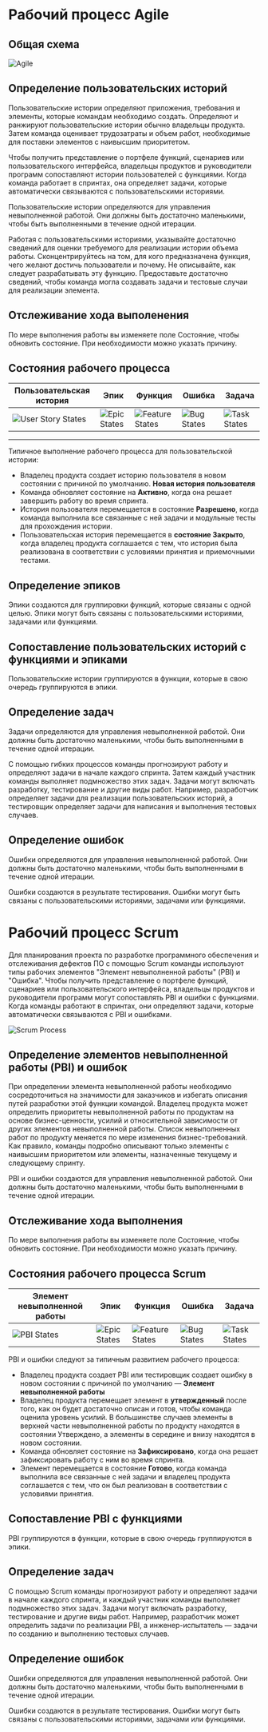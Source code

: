 # Рабочий процесс Agile

## Общая схема

![Agile](assets/images/agile-process.svg)

## Определение пользовательских историй

Пользовательские истории определяют приложения, требования и элементы, которые командам необходимо создать. Определяют и ранжируют пользовательские истории обычно владельцы продукта. Затем команда оценивает трудозатраты и объем работ, необходимые для поставки элементов с наивысшим приоритетом.

Чтобы получить представление о портфеле функций, сценариев или пользовательского интерфейса, владельцы продуктов и руководители программ сопоставляют истории пользователей с функциями. Когда команда работает в спринтах, она определяет задачи, которые автоматически связываются с пользовательскими историями.

Пользовательские истории определяются для управления невыполненной работой. Они должны быть достаточно маленькими, чтобы быть выполненными в течение одной итерации.

Работая с пользовательскими историями, указывайте достаточно сведений для оценки требуемого для реализации истории объема работы. Сконцентрируйтесь на том, для кого предназначена функция, чего желают достичь пользователи и почему. Не описывайте, как следует разрабатывать эту функцию. Предоставьте достаточно сведений, чтобы команда могла создавать задачи и тестовые случаи для реализации элемента.

## Отслеживание хода выполенения

По мере выполнения работы вы изменяете поле Состояние, чтобы обновить состояние. При необходимости можно указать причину.

## Состояния рабочего процесса

| Пользовательская история | Эпик | Функция | Ошибка | Задача |
| --- | --- | --- | --- | --- |
| ![User Story States](assets/images/agile-user-story-states.svg) | ![Epic States](assets/images/agile-epic-states.svg) | ![Feature States](assets/images/agile-feature-states.svg) | ![Bug States](assets/images/agile-bug-states.svg) | ![Task States](assets/images/agile-task-states.svg) |

___

Типичное выполнение рабочего процесса для пользовательской истории:

* Владелец продукта создает историю пользователя в новом состоянии с причиной по умолчанию. **Новая история пользователя**
* Команда обновляет состояние на **Активно**, когда она решает завершить работу во время спринта.
* История пользователя перемещается в состояние **Разрешено**, когда команда выполнила все связанные с ней задачи и модульные тесты для прохождения истории.
* Пользовательская история перемещается в **состояние Закрыто**, когда владелец продукта соглашается с тем, что история была реализована в соответствии с условиями принятия и приемочными тестами.

## Определение эпиков

Эпики создаются для группировки функций, которые связаны с одной целью. Эпики могут быть связаны с пользовательскими историями, задачами или функциями.

## Сопоставление пользовательских историй с функциями и эпиками

Пользовательские истории группируются в функции, которые в свою очередь группируются в эпики.

## Определение задач

Задачи определяются для управления невыполненной работой. Они должны быть достаточно маленькими, чтобы быть выполненными в течение одной итерации.

С помощью гибких процессов команды прогнозируют работу и определяют задачи в начале каждого спринта. Затем каждый участник команды выполняет подмножество этих задач. Задачи могут включать разработку, тестирование и другие виды работ. Например, разработчик определяет задачи для реализации пользовательских историй, а тестировщик определяет задачи для написания и выполнения тестовых случаев.

## Определение ошибок

Ошибки определяются для управления невыполненной работой. Они должны быть достаточно маленькими, чтобы быть выполненными в течение одной итерации.

Ошибки создаются в результате тестирования. Ошибки могут быть связаны с пользовательскими историями, задачами или функциями.


# Рабочий процесс Scrum

Для планирования проекта по разработке программного обеспечения и отслеживания дефектов ПО с помощью Scrum команды используют типы рабочих элементов "Элемент невыполненной работы" (PBI) и "Ошибка". Чтобы получить представление о портфеле функций, сценариев или пользовательского интерфейса, владельцы продуктов и руководители программ могут сопоставлять PBI и ошибки с функциями. Когда команды работают в спринтах, они определяют задачи, которые автоматически связываются с PBI и ошибками.

![Scrum Process](assets/images/scrum-process.svg)

## Определение элементов невыполненной работы (PBI) и ошибок

При определении элемента невыполненной работы необходимо сосредоточиться на значимости для заказчиков и избегать описания путей разработки этой функции командой. Владелец продукта может определить приоритеты невыполненной работы по продуктам на основе бизнес-ценности, усилий и относительной зависимости от других элементов невыполненной работы. Список невыполненных работ по продукту меняется по мере изменения бизнес-требований. Как правило, команды подробно описывают только элементы с наивысшим приоритетом или элементы, назначенные текущему и следующему спринту.

PBI и ошибки создаются для управления невыполненной работой. Они должны быть достаточно маленькими, чтобы быть выполненными в течение одной итерации.

## Отслеживание хода выполнения

По мере выполнения работы вы изменяете поле Состояние, чтобы обновить состояние. При необходимости можно указать причину.

## Состояния рабочего процесса Scrum

| Элемент невыполненной работы | Эпик | Функция | Ошибка | Задача |
| --- | --- | --- | --- | --- |
| ![PBI States](assets/images/scrum-pbi-states.svg) | ![Epic States](assets/images/scrum-epic-states.svg) | ![Feature States](assets/images/scrum-feature-states.svg) | ![Bug States](assets/images/scrum-bug-states.svg) | ![Task States](assets/images/scrum-task-states.svg) |

PBI и ошибки следуют за типичным развитием рабочего процесса:

* Владелец продукта создает PBI или тестировщик создает ошибку в новом состоянии с причиной по умолчанию — **Элемент невыполненной работы**
* Владелец продукта перемещает элемент в **утвержденный** после того, как он будет достаточно описан и готов, чтобы команда оценила уровень усилий. В большинстве случаев элементы в верхней части невыполненной работы по продукту находятся в состоянии Утверждено, а элементы в середине и внизу находятся в новом состоянии.
* Команда обновляет состояние на **Зафиксировано**, когда она решает зафиксировать работу с ним во время спринта.
* Элемент перемещается в состояние **Готово**, когда команда выполнила все связанные с ней задачи и владелец продукта соглашается с тем, что он был реализован в соответствии с условиями принятия.

## Сопоставление PBI с функциями

PBI группируются в функции, которые в свою очередь группируются в эпики.

## Определение задач

С помощью Scrum команды прогнозируют работу и определяют задачи в начале каждого спринта, и каждый участник команды выполняет подмножество этих задач. Задачи могут включать разработку, тестирование и другие виды работ. Например, разработчик может определить задачи по реализации PBI, а инженер-испытатель — задачи по созданию и выполнению тестовых случаев.

## Определение ошибок

Ошибки определяются для управления невыполненной работой. Они должны быть достаточно маленькими, чтобы быть выполненными в течение одной итерации.

Ошибки создаются в результате тестирования. Ошибки могут быть связаны с пользовательскими историями, задачами или функциями.